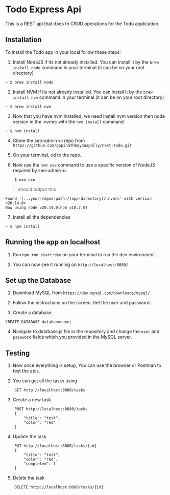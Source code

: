 # Todo Express Api

This is a REST api that does th CRUD operations for the Todo application.


## Installation
To install the Todo app in your local follow these steps:

1. Install NodeJS if its not already installed. You can install it by the `brew install node` command in your terminal (it can be on your root directory)

```
~ $ brew install node
```

2. Install NVM if its not already installed. You can install it by the `brew install nvm` command in your terminal (it can be on your root directory)

```
~ $ brew install nvm
```

3. Now that you have nvm installed, we need install nvm version then node version in the .nvmrc with the `nvm install` command

```
~ $ nvm install
```

4. Clone the seo-admin-ui repo from `https://github.com/gopinathboyanapally/next-todo.git`

5. On your terminal, cd to the repo.

6. Now use the `nvm use` command to use a specific version of NodeJS required by seo-admin-ui

```
    $ nvm use
```

>should output this

```
Found '[...your-repos-path]/[app-directory]/.nvmrc' with version <20.14.0>
Now using node v20.14.0(npm v10.7.0)
```
7. Install all the dependencies

```
~ $ npm install
```

## Running the app on localhost
1. Run `npm run start:dev` on your terminal to run the dev environment.

2. You can now see it running on `http://localhost:8080/`

## Set up the Database

1. Download MySQL from `https://dev.mysql.com/downloads/mysql/`

2. Follow the instructions on the screen. Set the user and password.

3. Create a database
```
CREATE DATABASE databasename;

```

4. Navigate to database.js file in the repository and change the `user` and `password` fields which you provided in the MySQL server.

## Testing
1. Now once everything is setup, You can use the browser or Postman to test the apis.

2. You can get all the tasks using 
```
    GET http://localhost:8080/tasks
```
3. Create a new task
```
    POST http://localhost:8080/tasks
    {
        "title": "test",
        "color": "red"
    }
```

4. Update the task
```
    PUT http://localhost:8080/tasks/{id}
    {
        "title": "test",
        "color": "red",
        "completed": 1
    }
```

5. Delete the task
```
    DELETE http://localhost:8080/tasks/{id}
```